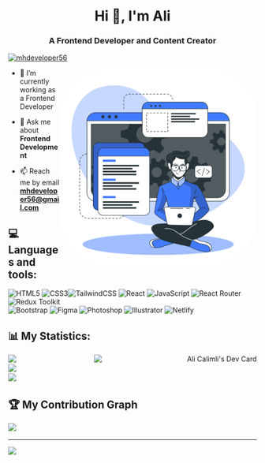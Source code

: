 <h1 align="center">Hi 👋, I'm Ali</h1>
<h3 align="center">A Frontend Developer and Content Creator</h3>

<p align="left"> <a href="https://twitter.com/mhdeveloper56" target="blank"><img src="https://img.shields.io/twitter/follow/mhdeveloper56?logo=twitter&style=for-the-badge" alt="mhdeveloper56" /></a> </p>

<img align="right" alt="Coding" style="border-radius:100px;" width="400" src="assets/developer.svg">

- 🔭 I’m currently working as a Frontend Developer

- 💬 Ask me about **Frontend Development**

- 📫 Reach me by email **mhdeveloper56@gmail.com**

## 💻 Languages and tools:

![HTML5](https://img.shields.io/badge/html5-%23E34F26.svg?style=for-the-badge&logo=html5&logoColor=white) ![CSS3](https://img.shields.io/badge/css3-%231572B6.svg?style=for-the-badge&logo=css3&logoColor=white)![TailwindCSS](https://img.shields.io/badge/tailwindcss-%2338B2AC.svg?style=for-the-badge&logo=tailwind-css&logoColor=white)
![React](https://img.shields.io/badge/react-%2320232a.svg?style=for-the-badge&logo=react&logoColor=%2361DAFB)
![JavaScript](https://img.shields.io/badge/javascript-%23323330.svg?style=for-the-badge&logo=javascript&logoColor=%23F7DF1E) ![React Router](https://img.shields.io/badge/React_Router-CA4245?style=for-the-badge&logo=react-router&logoColor=white)
![Redux Toolkit](https://img.shields.io/badge/Redux_Toolkit-%23593d88.svg?style=for-the-badge&logo=redux&logoColor=white)  
![Bootstrap](https://img.shields.io/badge/bootstrap-%23563D7C.svg?style=for-the-badge&logo=bootstrap&logoColor=white)
![Figma](https://img.shields.io/badge/figma-%23F24E1E.svg?style=for-the-badge&logo=figma&logoColor=white)
![Photoshop](https://img.shields.io/badge/photoshop-%23F24E1E.svg?style=for-the-badge&logo=adobe%20photoshop&logoColor=white)
![Illustrator](https://img.shields.io/badge/illustrator-%23F24E1E.svg?style=for-the-badge&logo=adobe%20illustrator&logoColor=white)
![Netlify](https://img.shields.io/badge/netlify-%23000000.svg?style=for-the-badge&logo=netlify&logoColor=#00C7B7)

## 📊 My Statistics:

<a align="right" href="https://app.daily.dev/alicalimli_devv"><img align="right" width="330" src="/devcard.svg" width="400" alt="Ali Calimli's Dev Card"/></a>

![](https://github-readme-stats.vercel.app/api?username=mhdeveloper56&theme=monokai&hide_border=true&include_all_commits=true&count_private=false)<br/>
![](https://github-readme-streak-stats.herokuapp.com/?user=mhdeveloper56&theme=monokai&hide_border=true/)<br/>
![](https://github-readme-stats.vercel.app/api/top-langs/?username=mhdeveloper56&theme=monokai&hide_border=true&include_all_commits=true&count_private=false&layout=compact)

## 🏆 My Contribution Graph

![](https://activity-graph.herokuapp.com/graph?username=mhdeveloper56&theme=monokai)

---

[![](https://visitcount.itsvg.in/api?id=mhdeveloper56&icon=9&color=0)](https://visitcount.itsvg.in)
